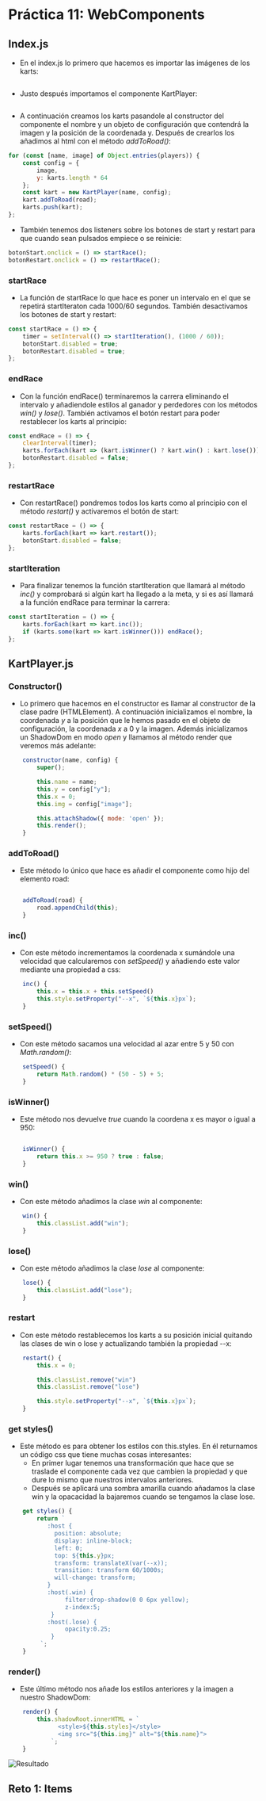 # Práctica 11: WebComponents

## Index.js
* En el index.js lo primero que hacemos es importar las imágenes de los karts:
```javascript

```
* Justo después importamos el componente KartPlayer:
```javascript

```
* A continuación creamos los karts pasandole al constructor del componente el nombre y un objeto de configuración que contendrá la imagen y la posición de la coordenada y. Después de crearlos los añadimos al html con el método *addToRoad()*:
```javascript
for (const [name, image] of Object.entries(players)) {
    const config = {
        image,
        y: karts.length * 64
    };
    const kart = new KartPlayer(name, config);
    kart.addToRoad(road);
    karts.push(kart);
};
```
* También tenemos dos listeners sobre los botones de start y restart para que cuando sean pulsados empiece o se reinicie:
```javascript
botonStart.onclick = () => startRace();
botonRestart.onclick = () => restartRace();
```
### startRace
* La función de startRace lo que hace es poner un intervalo en el que se repetirá startIteraton cada 1000/60 segundos. También desactivamos los botones de start y restart: 
```javascript
const startRace = () => {
    timer = setInterval(() => startIteration(), (1000 / 60));
    botonStart.disabled = true;
    botonRestart.disabled = true;
};

```
### endRace
* Con la función endRace() terminaremos la carrera eliminando el intervalo y añadiendole estilos al ganador y perdedores con los métodos *win()* y *lose()*. También activamos el botón restart para poder restablecer los karts al principio:
```javascript
const endRace = () => {
    clearInterval(timer);
    karts.forEach(kart => (kart.isWinner() ? kart.win() : kart.lose()));
    botonRestart.disabled = false;
};
```
### restartRace
* Con restartRace() pondremos todos los karts como al principio con el método *restart()* y activaremos el botón de start:
```javascript
const restartRace = () => {
    karts.forEach(kart => kart.restart());
    botonStart.disabled = false;
};
``` 
### startIteration
* Para finalizar tenemos la función startIteration que llamará al método *inc()* y comprobará si algún kart ha llegado a la meta, y si es así llamará a la función endRace para terminar la carrera:
```javascript
const startIteration = () => {
    karts.forEach(kart => kart.inc());
    if (karts.some(kart => kart.isWinner())) endRace();
};
```

## KartPlayer.js
### Constructor()
* Lo primero que hacemos en el constructor es llamar al constructor de la clase padre (HTMLElement). A continuación inicializamos el nombre, la coordenada *y* a la posición que le hemos pasado en el objeto de configuración, la coordenada *x* a 0 y la imagen. Además inicializamos un ShadowDom en modo *open* y llamamos al método render que veremos más adelante: 
```javascript
    constructor(name, config) {
        super();

        this.name = name;
        this.y = config["y"];
        this.x = 0;
        this.img = config["image"];

        this.attachShadow({ mode: 'open' });
        this.render();
    }
```
### addToRoad()
* Este método lo único que hace es añadir el componente como hijo del elemento road:
```javascript

    addToRoad(road) {
        road.appendChild(this);
    }
```
### inc()
* Con este método incrementamos la coordenada x sumándole una velocidad que calcularemos con *setSpeed()* y añadiendo este valor mediante una propiedad a css:
```javascript
    inc() {
        this.x = this.x + this.setSpeed()
        this.style.setProperty("--x", `${this.x}px`);
    }
```
### setSpeed()
* Con este método sacamos una velocidad al azar entre 5 y 50 con *Math.random()*:
```javascript
    setSpeed() {
        return Math.random() * (50 - 5) + 5;
    }
```
### isWinner()
* Este método nos devuelve *true* cuando la coordena x es mayor o igual a 950:
```javascript

    isWinner() {
        return this.x >= 950 ? true : false;
    }
```
### win()
* Con este método añadimos la clase *win* al componente:
```javascript
    win() {
        this.classList.add("win");
    }

```
### lose()
* Con este método añadimos la clase *lose* al componente:
```javascript
    lose() {
        this.classList.add("lose");
    }
```
### restart
* Con este método restablecemos los karts a su posición inicial quitando las clases de win o lose y actualizando también la propiedad --x:
```javascript
    restart() {
        this.x = 0;

        this.classList.remove("win")
        this.classList.remove("lose")

        this.style.setProperty("--x", `${this.x}px`);
    }
``` 
### get styles()
* Este método es para obtener los estilos con this.styles. En él returnamos un código css que tiene muchas cosas interesantes:
    * En primer lugar tenemos una transformación que hace que se traslade el componente cada vez que cambien la propiedad y que dure lo mismo que nuestros intervalos anteriores.
    * Después se aplicará una sombra amarilla cuando añadamos la clase win y la opacacidad la bajaremos cuando se tengamos la clase lose.
```javascript
    get styles() {
        return `
           :host {
             position: absolute;
             display: inline-block;
             left: 0;
             top: ${this.y}px;
             transform: translateX(var(--x));
             transition: transform 60/1000s;
             will-change: transform;
           }
           :host(.win) {
                filter:drop-shadow(0 0 6px yellow);
                z-index:5;
            }
           :host(.lose) {
                opacity:0.25;
            }
         `;
    }
```
### render()
* Este último método nos añade los estilos anteriores y la imagen a nuestro ShadowDom:
```javascript
    render() {
        this.shadowRoot.innerHTML = `
              <style>${this.styles}</style>
              <img src="${this.img}" alt="${this.name}">
            `;
    }
```

![Resultado](https://github.com/ULL-ESIT-DSI-1920/dsi-p5-mkart-alu0100944723/blob/master/src/assets/Resultado.gif)
## Reto 1: Items
